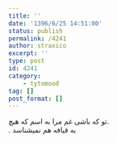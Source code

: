 ```yaml
---
title: ''
date: '1396/6/25 14:51:00'
status: publish
permalink: /4241
author: straxico
excerpt: ''
type: post
id: 4241
category:
    - tytomood
tag: []
post_format: []
---
```

تو که باشی غم مرا به اسم که هیچ.  
. به قیافه هم نمیشناسد